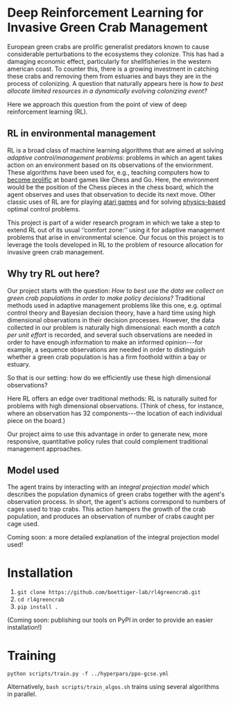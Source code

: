 # Deep Reinforcement Learning for Invasive Green Crab Management

European green crabs are prolific generalist predators known to cause considerable perturbations to the ecosystems they colonize. 
This has had a damaging economic effect, particularly for shellfisheries in the western american coast.
To counter this, there is a growing investment in catching these crabs and removing them from estuaries and bays they are in the process of colonizing.
A question that naturally appears here is *how to best allocate limited resources in a dynamically evolving colonizing event?*

Here we approach this question from the point of view of deep reinforcement learning (RL). 

## RL in environmental management

RL is a broad class of machine learning algorithms that are aimed at solving *adaptive control/management problems*: problems in which an agent takes action on an environment based on its observations of the enviornment. 
These algorithms have been used for, e.g., teaching computers how to [become prolific](https://www.science.org/doi/full/10.1126/science.aar6404?casa_token=Gq_WicEszrcAAAAA%3Ax2KMhvk4p7mdPuAgnA2MBW6xpzH63x6jWsSDJs9oGZtJ5geNZn_1BCHQ4Amk0ErXfEqqcjPss9FGpw) at board games like Chess and Go.
Here, the environment would be the position of the Chess pieces in the chess board, which the agent observes and uses that observation to decide its next move.
Other classic uses of RL are for playing [atari games](https://arxiv.org/abs/1312.5602) and for solving [physics-based](https://journals.aps.org/prx/abstract/10.1103/PhysRevX.8.031086) optimal control problems.

This project is part of a wider research program in which we take a step to extend RL out of its usual ‘‘comfort zone:’’ using it for adaptive management problems that arise in environmental science.
Our focus on this project is to leverage the tools developed in RL to the problem of resource allocation for invasive green crab management.

## Why try RL out here?

Our project starts with the question: *How to best use the data we collect on green crab populations in order to make policy decisions?*
Traditional methods used in adaptive management problems like this one, e.g. optimal control theory and Bayesian decision theory, have a hard time using high dimensional observations in their decision processes.
However, the data collected in our problem is naturally high dimensional: each month a *catch per unit effort* is recorded, and several such observations are needed in order to have enough information to make an informed opinion---for example, a sequence observations are needed in order to distinguish whether a green crab population is has a firm foothold within a bay or estuary.

So that is our setting: how do we efficiently use these high dimensional observations? 

Here RL offers an edge over traditional methods: RL is naturally suited for problems with high dimensional observations.
(Think of chess, for instance, where an observation has 32 components---the location of each individual piece on the board.)

Our project aims to use this advantage in order to generate new, more responsive, quantitative policy rules that could complement traditional management approaches.

## Model used

The agent trains by interacting with an *integral projection model* which describes the population dynamics of green crabs together with the agent's observation process.
In short, the agent's actions correspond to numbers of cages used to trap crabs. 
This action hampers the growth of the crab population, and produces an observation of number of crabs caught per cage used.

Coming soon: a more detailed explanation of the integral projection model used!

# Installation

1. `git clone https://github.com/boettiger-lab/rl4greencrab.git`
2. `cd rl4greencrab`
3. `pip install .`

(Coming soon: publishing our tools on PyPI in order to provide an easier installation!)

# Training

`python scripts/train.py -f ../hyperpars/ppo-gcse.yml`

Alternatively, `bash scripts/train_algos.sh` trains using several algorithms in parallel.

